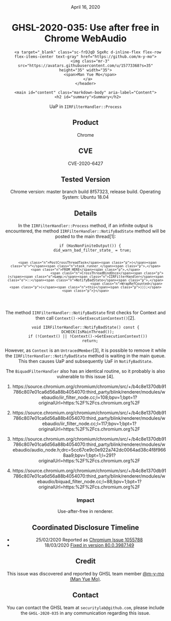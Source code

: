 <header class="post-header d-block mb-6">
      <div class="date text-mono f5 my-3">April 16, 2020</div>
      <h1 class="my-2 h00-mktg lh-condensed">GHSL-2020-035: Use after free in Chrome WebAudio</h1>

      
      
      
      
      

      

      <a target="_blank" class="sc-frDJqD SgxRc d-inline-flex flex-row flex-items-center text-gray" href="https://github.com/m-y-mo">
        <img class="mr-3" src="https://avatars.githubusercontent.com/u/15773368?s=35" height="35" width="35">
        <span>Man Yue Mo</span>
      </a>
    </header>

    <main id="content" class="markdown-body" aria-label="Content">
      <h2 id="summary">Summary</h2>

<p>UaP in <code class="language-plaintext highlighter-rouge">IIRFilterHandler::Process</code></p>

<h2 id="product">Product</h2>
<p>Chrome</p>

<h2 id="cve">CVE</h2>
<p>CVE-2020-6427</p>

<h2 id="tested-version">Tested Version</h2>
<p>Chrome version: master branch build 8f57323, release build.
Operating System: Ubuntu 18.04</p>

<h2 id="details">Details</h2>

<p>In the <code class="language-plaintext highlighter-rouge">IIRFilterHandler::Process</code> method, if an infinite output is encountered, the method <code class="language-plaintext highlighter-rouge">IIRFilterHandler::NotifyBadState</code> method will be posted to the main thread[1]:</p>

<div class="language-c highlighter-rouge"><div class="highlight"><pre class="highlight"><code>    <span class="k">if</span> <span class="p">(</span><span class="n">HasNonFiniteOutput</span><span class="p">())</span> <span class="p">{</span>
      <span class="n">did_warn_bad_filter_state_</span> <span class="o">=</span> <span class="nb">true</span><span class="p">;</span>

      <span class="n">PostCrossThreadTask</span><span class="p">(</span><span class="o">*</span><span class="n">task_runner_</span><span class="p">,</span> <span class="n">FROM_HERE</span><span class="p">,</span>
                          <span class="n">CrossThreadBindOnce</span><span class="p">(</span><span class="o">&amp;</span><span class="n">IIRFilterHandler</span><span class="o">::</span><span class="n">NotifyBadState</span><span class="p">,</span>
                                              <span class="n">WrapRefCounted</span><span class="p">(</span><span class="n">this</span><span class="p">)));</span>
    <span class="p">}</span>
</code></pre></div></div>
<p>The method <code class="language-plaintext highlighter-rouge">IIRFilterHandler::NotifyBadState</code> first checks for Context and then call <code class="language-plaintext highlighter-rouge">Context()-&gt;GetExecutionContext()</code>[2].</p>

<div class="language-c highlighter-rouge"><div class="highlight"><pre class="highlight"><code><span class="kt">void</span> <span class="n">IIRFilterHandler</span><span class="o">::</span><span class="n">NotifyBadState</span><span class="p">()</span> <span class="k">const</span> <span class="p">{</span>
  <span class="n">DCHECK</span><span class="p">(</span><span class="n">IsMainThread</span><span class="p">());</span>
  <span class="k">if</span> <span class="p">(</span><span class="o">!</span><span class="n">Context</span><span class="p">()</span> <span class="o">||</span> <span class="o">!</span><span class="n">Context</span><span class="p">()</span><span class="o">-&gt;</span><span class="n">GetExecutionContext</span><span class="p">())</span>
    <span class="k">return</span><span class="p">;</span>
</code></pre></div></div>

<p>However, as <code class="language-plaintext highlighter-rouge">Context</code> is an <code class="language-plaintext highlighter-rouge">UntracedMember</code>[3], it is possible to remove it while the <code class="language-plaintext highlighter-rouge">IIRFilterHandler::NotifyBadState</code> method is waiting in the main queue. This then causes UaP and subsequently UaF in <code class="language-plaintext highlighter-rouge">NotifyBadState</code>.</p>

<p>The <code class="language-plaintext highlighter-rouge">BiquadFilterHandler</code> also has an identical routine, so it probably is also vulnerable to this issue [4].</p>

<ol>
  <li>
    <p>https://source.chromium.org/chromium/chromium/src/+/b4c8e1370db91786c807e01ca6d56a88b4054070:third_party/blink/renderer/modules/webaudio/iir_filter_node.cc;l=108;bpv=1;bpt=1?originalUrl=https:%2F%2Fcs.chromium.org%2F</p>
  </li>
  <li>
    <p>https://source.chromium.org/chromium/chromium/src/+/b4c8e1370db91786c807e01ca6d56a88b4054070:third_party/blink/renderer/modules/webaudio/iir_filter_node.cc;l=117;bpv=1;bpt=1?originalUrl=https:%2F%2Fcs.chromium.org%2F</p>
  </li>
  <li>
    <p>https://source.chromium.org/chromium/chromium/src/+/b4c8e1370db91786c807e01ca6d56a88b4054070:third_party/blink/renderer/modules/webaudio/audio_node.h;drc=5cc67ce9c0e922a742dc0064ad38c4f8f9668aa9;bpv=1;bpt=1;l=291?originalUrl=https:%2F%2Fcs.chromium.org%2F</p>
  </li>
  <li>
    <p>https://source.chromium.org/chromium/chromium/src/+/b4c8e1370db91786c807e01ca6d56a88b4054070:third_party/blink/renderer/modules/webaudio/biquad_filter_node.cc;l=88;bpv=1;bpt=1?originalUrl=https:%2F%2Fcs.chromium.org%2F</p>
  </li>
</ol>

<h3 id="impact">Impact</h3>

<p>Use-after-free in renderer.</p>

<h2 id="coordinated-disclosure-timeline">Coordinated Disclosure Timeline</h2>
<ul>
  <li>25/02/2020 Reported as <a href="https://https://bugs.chromium.org/p/chromium/issues/detail?id=1055788">Chromium Issue 1055788</a></li>
  <li>18/03/2020 <a href="https://chromereleases.googleblog.com/2020/03/stable-channel-update-for-desktop_18.html">Fixed in version 80.0.3987.149</a></li>
</ul>

<h2 id="credit">Credit</h2>

<p>This issue was discovered and reported by GHSL team member <a href="https://github.com/m-y-mo">@m-y-mo (Man Yue Mo)</a>.</p>

<h2 id="contact">Contact</h2>

<p>You can contact the GHSL team at <code class="language-plaintext highlighter-rouge">securitylab@github.com</code>, please include the <code class="language-plaintext highlighter-rouge">GHSL-2020-035</code> in any communication regarding this issue.</p>

    
